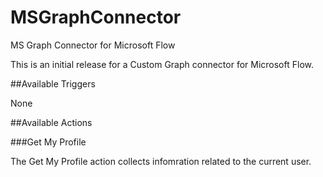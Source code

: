 # MSGraphConnector
MS Graph Connector for Microsoft Flow

This is an initial release for a Custom Graph connector for Microsoft Flow.

##Available Triggers

None

##Available Actions

###Get My Profile

The Get My Profile action collects infomration related to the current user.
